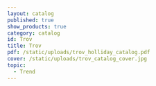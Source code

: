 ```yaml
---
layout: catalog
published: true
show_products: true
category: catalog
id: Trov
title: Trov
pdf: /static/uploads/trov_holliday_catalog.pdf
cover: /static/uploads/trov_catalog_cover.jpg
topic:
  - Trend
---
```


